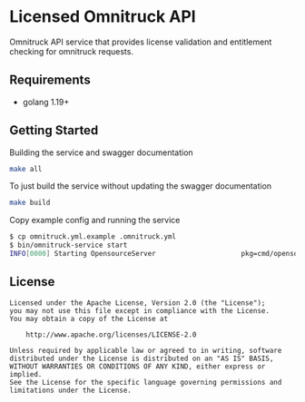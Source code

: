 # Licensed Omnitruck API

Omnitruck API service that provides license validation and entitlement checking for omnitruck requests.

## Requirements

* golang 1.19+

## Getting Started

Building the service and swagger documentation

```bash
make all
```

To just build the service without updating the swagger documentation

```bash
make build
```

Copy example config and running the service

```bash
$ cp omnitruck.yml.example .omnitruck.yml
$ bin/omnitruck-service start
INFO[0000] Starting OpensourceServer                     pkg=cmd/opensource
```

## License

```
Licensed under the Apache License, Version 2.0 (the "License");
you may not use this file except in compliance with the License.
You may obtain a copy of the License at

    http://www.apache.org/licenses/LICENSE-2.0

Unless required by applicable law or agreed to in writing, software
distributed under the License is distributed on an "AS IS" BASIS,
WITHOUT WARRANTIES OR CONDITIONS OF ANY KIND, either express or implied.
See the License for the specific language governing permissions and
limitations under the License.
```
